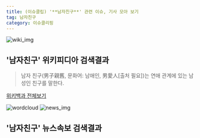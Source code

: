 ```yaml
---
title: (이슈클립) '**남자친구**' 관련 이슈, 기사 모아 보기
tag: 남자친구
category: 이슈클리핑
---
```

![wiki_img](https://user-images.githubusercontent.com/42597476/44503234-41136a80-a6d0-11e8-9071-6fc6418eafe4.png)
## **'**남자친구**'** 위키피디아 검색결과
>남자 친구(男子親舊, 문화어: 남애인, 男愛人[출처 필요])는 연애 관계에 있는 남성인 친구를 말한다.

<a href="https://ko.wikipedia.org/wiki/남자친구" target="_blank">위키백과 전체보기</a>

![wordcloud](https://s3.ap-northeast-2.amazonaws.com/lyrics101-wordcloud/2018-10-05-1538704270.png)
![news_img](https://user-images.githubusercontent.com/42597476/44507050-1206f400-a6e4-11e8-8d98-7ffbfebb353f.png)
## **'**남자친구**'** 뉴스속보 검색결과

